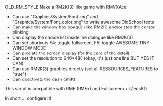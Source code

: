  OLD_RM_STYLE
Make a RM2K(3)-like game with RMVXAce!

- Can use "Graphics/System/Font.png" and "Graphics/System/Font_color.png" to write awesome OldSchool texts
- Can make the window box opaque (like RM2K) and/or stop the cursor blinking
- Can display the choice list inside the dialogue like RM2K(3)
- Can set shortcuts F4: toggle fullscreen, F5: toggle AWESOME TINY WINDOW MODE
- Can pixelate the screen display (for the care of the detail)
- Can set the resolution to 640*480 (okay, it's just one line BUT YES IT CAN)
- Can use RM2K(3) graphics directly (set all RESSOURCES_FEATURES to "true")
- Can deactivate the dash (shift)

This script is compatible with RME (RMEx) and Fullscreen++ (Zeus81)

In short ... configure it!